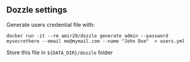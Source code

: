 ## Dozzle settings

Generate users credential file with:

```
docker run -it --rm amir20/dozzle generate admin --password mysecrethere --email me@mymail.com --name "John Doe"  > users.yml
```

Store this file in `${DATA_DIR}/dozzle` folder